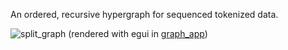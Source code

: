 An ordered, recursive hypergraph for sequenced tokenized data.

![split_graph](https://user-images.githubusercontent.com/20745737/133164477-8d7237d0-2f24-4b6e-9ddb-ceb7a70da43e.png)
(rendered with egui in [graph_app](https://github.com/mankinskin/graph_app))


